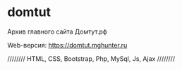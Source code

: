 # domtut
Архив главного сайта Домтут.рф

Web-версия: https://domtut.mghunter.ru

////////
HTML, CSS, Bootstrap, Php, MySql, Js, Ajax
////////
